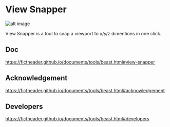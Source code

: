 # View Snapper
![alt image](https://img.shields.io/badge/Blender-2.79b-blue.svg)

View Snapper is a tool to snap a viewport to x/y/z dimentions in one click.
## Doc
https://fictheader.github.io/documents/tools/beast.html#view-snapper

## Acknowledgement
https://fictheader.github.io/documents/tools/beast.html#acknowledgement

## Developers
https://fictheader.github.io/documents/tools/beast.html#developers
